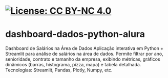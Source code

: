 # [![License: CC BY-NC 4.0](https://img.shields.io/badge/License-CC%20BY--NC%204.0-lightgrey.svg)](https://creativecommons.org/licenses/by-nc/4.0/)
# dashboard-dados-python-alura
Dashboard de Salários na Área de Dados Aplicação interativa em Python + Streamlit para análise de salários na área de dados. Permite filtrar por ano, senioridade, contrato e tamanho da empresa, exibindo métricas, gráficos dinâmicos (barras, histograma, pizza, mapa) e tabela detalhada. Tecnologias: Streamlit, Pandas, Plotly, Numpy, etc.
